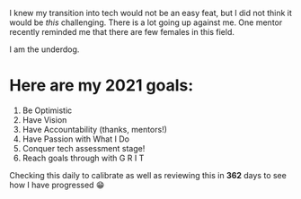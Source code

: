 I knew my transition into tech would not be an easy feat, but I did not think it would be _this_ challenging. There is a lot going up against me. One mentor recently reminded me that there are few females in this field.

I am the underdog. 

# Here are my 2021 goals:

1. Be Optimistic
1. Have Vision
1. Have Accountability (thanks, mentors!)
1. Have Passion with What I Do
1. Conquer tech assessment stage!
1. Reach goals through with G R I T

Checking this daily to calibrate as well as reviewing this in **362** days to see how I have progressed :grin:
